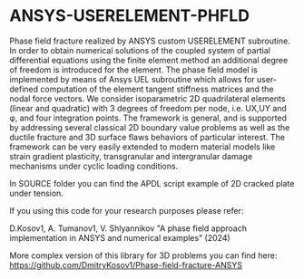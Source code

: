# ANSYS-USERELEMENT-PHFLD
Phase field fracture realized by ANSYS custom USERELEMENT subroutine. In order to obtain numerical solutions of the coupled system of partial differential equations using the finite element method an additional degree of freedom is introduced for the element. The phase field model is implemented by means of Ansys UEL subroutine which allows for user-defined computation of the element tangent stiffness matrices and the nodal force vectors. We consider isoparametric 2D quadrilateral elements (linear and quadratic) with 3 degrees of freedom per node, i.e. UX,UY and φ, and four integration points. The framework is general, and is supported by addressing several classical 2D boundary value problems as well as the ductile fracture and 3D surface flaws behaviors of particular interest. The framework can be very easily extended to modern material models like strain gradient plasticity, transgranular and intergranular damage mechanisms under cyclic loading conditions.  


In SOURCE folder you can find the APDL script example of 2D cracked plate under tension.  


If you using this code for your research purposes please refer:

D.Kosov1, A. Tumanov1, V. Shlyannikov "A phase field approach implementation in ANSYS and numerical examples" (2024)

More complex version of this library for 3D problems you can find here: https://github.com/DmitryKosov1/Phase-field-fracture-ANSYS
